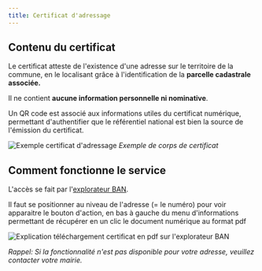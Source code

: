 ```yaml
---
title: Certificat d'adressage
---
```


## Contenu du certificat

Le certificat atteste de l'existence d'une adresse sur le territoire de la commune, en le localisant grâce à l'identification de la **parcelle cadastrale associée.**

Il ne contient **aucune information personnelle ni nominative**.

Un QR code est associé aux informations utiles du certificat numérique, permettant d'authentifier que le référentiel national est bien la source de l'émission du certificat.

![Exemple certificat d'adressage](/img/pages/certificat-adressage/certificat-pdf.png)
*Exemple de corps de certificat*

## Comment fonctionne le service

L'accès se fait par l'[explorateur BAN](/carte-base-adresse-nationale).

Il faut se positionner au niveau de l'adresse (= le numéro) pour voir apparaitre le bouton d'action, en bas à gauche du menu d'informations permettant de récupérer en un clic le document numérique au format pdf

![Explication téléchargement certificat en pdf sur l'explorateur BAN](/img/pages/certificat-adressage/certificat-carte.png)

*Rappel: Si la fonctionnalité n'est pas disponible pour votre adresse, veuillez contacter votre mairie.*